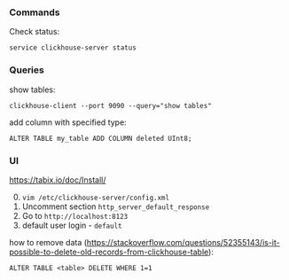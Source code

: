 ### Commands
Check status:
```
service clickhouse-server status
```

### Queries
show tables:
```
clickhouse-client --port 9090 --query="show tables"
```

add column with specified type:
```
ALTER TABLE my_table ADD COLUMN deleted UInt8;
```

### UI
https://tabix.io/doc/Install/<br>

0. `vim /etc/clickhouse-server/config.xml`
1. Uncomment section `http_server_default_response`
2. Go to `http://localhost:8123`
3. default user login - `default`

how to remove data (https://stackoverflow.com/questions/52355143/is-it-possible-to-delete-old-records-from-clickhouse-table):
```
ALTER TABLE <table> DELETE WHERE 1=1
```
